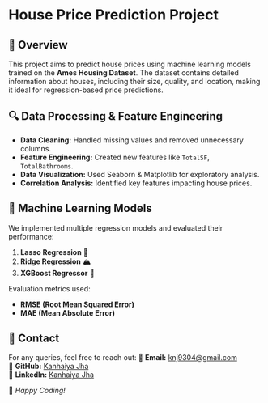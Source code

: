 # House Price Prediction Project

## 📌 Overview
This project aims to predict house prices using machine learning models trained on the **Ames Housing Dataset**. The dataset contains detailed information about houses, including their size, quality, and location, making it ideal for regression-based price predictions.


## 🔍 Data Processing & Feature Engineering
- **Data Cleaning:** Handled missing values and removed unnecessary columns.
- **Feature Engineering:** Created new features like `TotalSF`, `TotalBathrooms`.
- **Data Visualization:** Used Seaborn & Matplotlib for exploratory analysis.
- **Correlation Analysis:** Identified key features impacting house prices.

## 🧠 Machine Learning Models
We implemented multiple regression models and evaluated their performance:
1. **Lasso Regression** 🏹
2. **Ridge Regression** 🏔️
3. **XGBoost Regressor** 🚀

Evaluation metrics used:
- **RMSE (Root Mean Squared Error)**
- **MAE (Mean Absolute Error)**


## 📩 Contact
For any queries, feel free to reach out:
📧 **Email:** knj9304@gmail.com  
🔗 **GitHub:** [Kanhaiya Jha](https://github.com/Knjh)  
🔗 **LinkedIn:** [Kanhaiya Jha](https://www.linkedin.com/in/kanhaiya-jha-b86491244/)  

🚀 *Happy Coding!*
